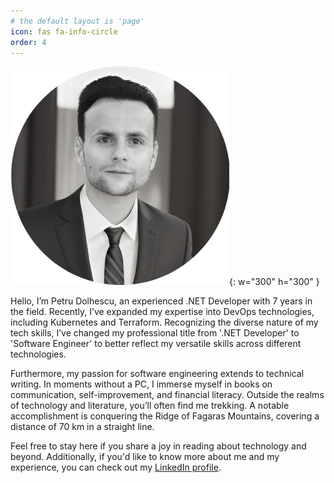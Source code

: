 ```yaml
---
# the default layout is 'page'
icon: fas fa-info-circle
order: 4
---
```

![Petru Dolhescu](/assets/img/PetruDolhescu.png){: w="300" h="300" }


Hello, I’m Petru Dolhescu, an experienced .NET Developer with 7 years in the field. Recently, I’ve expanded my expertise into DevOps technologies, including Kubernetes and Terraform. Recognizing the diverse nature of my tech skills, I’ve changed my professional title from '.NET Developer' to 'Software Engineer' to better reflect my versatile skills across different technologies.

Furthermore, my passion for software engineering extends to technical writing. In moments without a PC, I immerse myself in books on communication, self-improvement, and financial literacy. Outside the realms of technology and literature, you’ll often find me trekking. A notable accomplishment is conquering the Ridge of Fagaras Mountains, covering a distance of 70 km in a straight line.

Feel free to stay here if you share a joy in reading about technology and beyond. Additionally, if you'd like to know more about me and my experience, you can check out my [LinkedIn profile](https://www.linkedin.com/in/petrudolhescu).
